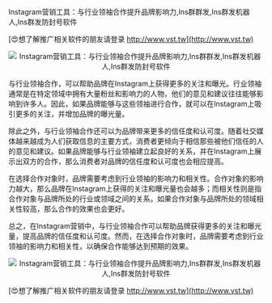 Instagram营销工具：与行业领袖合作提升品牌影响力,Ins群群发,Ins群发机器人,Ins群发防封号软件

[😍想了解推广相关软件的朋友请登录 http://www.vst.tw](http://www.vst.tw)

 <center><img src="https://vst.tw/MP4/tuiguang/png/1.png" alt="Instagram营销工具：与行业领袖合作提升品牌影响力,Ins群群发,Ins群发机器人,Ins群发防封号软件"></center>

与行业领袖合作，可以帮助品牌在Instagram上获得更多的关注和曝光。行业领袖通常是在特定领域中拥有大量粉丝和影响力的人物，他们的意见和建议往往能够影响到许多人。因此，如果品牌能够与这些领袖进行合作，就可以在Instagram上吸引更多的关注，并增加品牌的曝光量。

除此之外，与行业领袖合作还可以为品牌带来更多的信任度和认可度。随着社交媒体越来越成为人们获取信息的主要方式，消费者更倾向于相信那些被他们信任的人的意见和建议。如果品牌能够与行业领袖建立起良好的关系，并在Instagram上展示出双方的合作，那么消费者对品牌的信任度和认可度也会相应提高。

在选择合作对象时，品牌需要考虑到行业领袖的影响力和相关性。合作对象的影响力越大，那么品牌在Instagram上获得的关注和曝光量也会越多；而相关性则是指合作对象与品牌所处的行业或领域之间的关系。如果合作对象与品牌所处的领域相关性较高，那么合作的效果也会更好。

总之，在Instagram营销中，与行业领袖合作可以帮助品牌获得更多的关注和曝光量，提高品牌的信任度和认可度。然而，在选择合作对象时，品牌需要考虑到行业领袖的影响力和相关性，以确保合作能够达到预期的效果。

 <center><img src="https://vst.tw/MP4/tuiguang/png/7.png" alt="Instagram营销工具：与行业领袖合作提升品牌影响力,Ins群群发,Ins群发机器人,Ins群发防封号软件"></center>

[😍想了解推广相关软件的朋友请登录 http://www.vst.tw](http://www.vst.tw)



